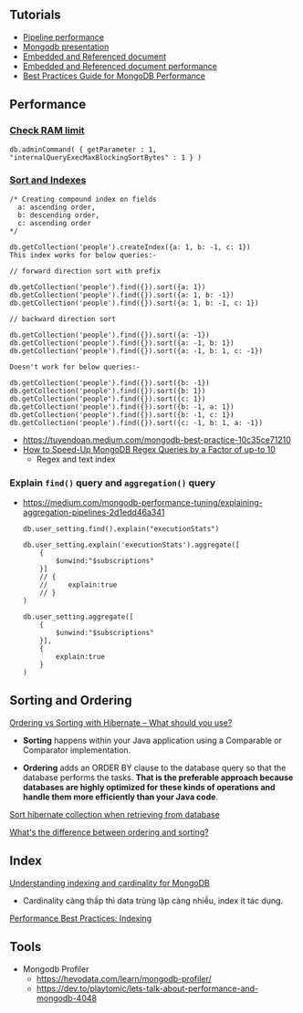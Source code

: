 ## Tutorials
- [Pipeline performance](https://www.youtube.com/watch?v=trEGalB0EZM)
- [Mongodb presentation](https://www.youtube.com/playlist?list=PL4RCxklHWZ9tKWSS21BmtFxOs51f-l1o9)
- [Embedded and Referenced document](https://betterprogramming.pub/embedded-vs-referenced-documents-in-mongodb-how-to-choose-correctly-for-increased-performance-d267769b8671)
- [Embedded and Referenced document performance](https://medium.com/geekculture/mongodb-relationships-embedding-vs-linking-pro-and-cons-5f7583e655ab)
- [Best Practices Guide for MongoDB Performance](https://www.mongodb.com/basics/best-practices)
## Performance

### [Check RAM limit](https://developerslogblog.wordpress.com/2019/11/27/mongodb-sort-how-to-fix-maximum-ram-exceeded-error/)
  ```shell
  db.adminCommand( { getParameter : 1, "internalQueryExecMaxBlockingSortBytes" : 1 } )
  ``` 

### [Sort and Indexes](https://pavneetkaur27.medium.com/mongodb-best-practices-for-performing-sorting-e7001f1f503f)
  ```shell
  /* Creating compound index on fields 
    a: ascending order, 
    b: descending order,
    c: ascending order
  */
  
  db.getCollection('people').createIndex({a: 1, b: -1, c: 1})
  This index works for below queries:-
  
  // forward direction sort with prefix
  
  db.getCollection('people').find({}).sort({a: 1})
  db.getCollection('people').find({}).sort({a: 1, b: -1})
  db.getCollection('people').find({}).sort({a: 1, b: -1, c: 1})
  
  // backward direction sort
  
  db.getCollection('people').find({}).sort({a: -1})
  db.getCollection('people').find({}).sort({a: -1, b: 1})
  db.getCollection('people').find({}).sort({a: -1, b: 1, c: -1})
  
  Doesn't work for below queries:-
  
  db.getCollection('people').find({}).sort({b: -1})
  db.getCollection('people').find({}).sort({b: 1})
  db.getCollection('people').find({}).sort({c: 1})
  db.getCollection('people').find({}).sort({b: -1, a: 1})
  db.getCollection('people').find({}).sort({b: -1, c: 1}) db.getCollection('people').find({}).sort({c: -1, b: 1, a: -1})
  ```
- https://tuyendoan.medium.com/mongodb-best-practice-10c35ce71210
- [How to Speed-Up MongoDB Regex Queries by a Factor of up-to 10](https://medium0.com/statuscode/how-to-speed-up-mongodb-regex-queries-by-a-factor-of-up-to-10-73995435c606)
    - Regex and text index

### **Explain `find()` query and `aggregation()` query**
  - https://medium.com/mongodb-performance-tuning/explaining-aggregation-pipelines-2d1edd46a341

    ```spring-mongodb-json
    db.user_setting.find().explain("executionStats")
    
    db.user_setting.explain('executionStats').aggregate([
        {
            $unwind:"$subscriptions"
        }]
        // {
        //     explain:true
        // }
    )
    
    db.user_setting.aggregate([
        {
            $unwind:"$subscriptions"
        }],
        {
            explain:true
        }
    )
    ```

## Sorting and Ordering

[Ordering vs Sorting with Hibernate – What should you use?](https://thorben-janssen.com/ordering-vs-sorting-hibernate-use/#Ordering)

- **Sorting** happens within your Java application using a Comparable or Comparator implementation.

- **Ordering** adds an ORDER BY clause to the database query so that the database performs the tasks. **That is the preferable approach because databases are highly optimized for these kinds of operations and handle them more efficiently than your Java code**.

[Sort hibernate collection when retrieving from database](https://stackoverflow.com/questions/5081349/sort-hibernate-collection-when-retrieving-from-database)

[What's the difference between ordering and sorting?](https://stackoverflow.com/a/17247525/10393067)

## Index
[Understanding indexing and cardinality for MongoDB](https://bharatkalluri.com/posts/cardinality-and-indexing-mongodb)
- Cardinality càng thấp thì data trùng lặp càng nhiều, index ít tác dụng.

[Performance Best Practices: Indexing](https://www.mongodb.com/blog/post/performance-best-practices-indexing)

## Tools

- Mongodb Profiler
  - https://hevodata.com/learn/mongodb-profiler/
  - https://dev.to/playtomic/lets-talk-about-performance-and-mongodb-4048